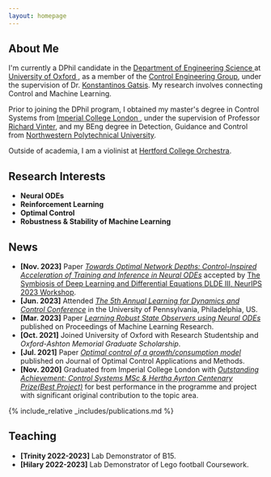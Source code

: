 ```yaml
---
layout: homepage
---
```


## About Me

I'm currently a DPhil candidate in the <a href="https://eng.ox.ac.uk/" target="_blank"> Department of Engineering Science </a> at <a href="https://www.ox.ac.uk/" target="_blank"> University of Oxford </a>, as a member of the <a href="https://eng.ox.ac.uk/control/" target="_blank">Control Engineering Group</a>, under the supervision of Dr. <a href="https://kgatsis.github.io/" target="_blank">Konstantinos Gatsis</a>. My research involves connecting Control and Machine Learning.

Prior to joining the DPhil program, I obtained my master's degree in Control Systems from <a href="https://www.imperial.ac.uk/" target="_blank"> Imperial College London </a>, under the supervision of Professor <a href="https://www.imperial.ac.uk/people/r.vinter" target="_blank">Richard Vinter</a>, and my BEng degree in Detection, Guidance and Control from <a href="https://en.nwpu.edu.cn/" target="_blank"> Northwestern Polytechnical University</a>.

Outside of academia, I am a violinist at <a href="https://www.hertford.ox.ac.uk/living-here/do-what-you-love/music" target="_blank"> Hertford College Orchestra</a>.


## Research Interests
- **Neural ODEs**
- **Reinforcement Learning**
- **Optimal Control**
- **Robustness &amp; Stability of Machine Learning**


## News
- **[Nov. 2023]** Paper <a href="https://openreview.net/forum?id=wErWEsPY8g" target="_blank">*Towards Optimal Network Depths: Control-Inspired Acceleration of Training and Inference in Neural ODEs*</a> accepted by <a href="https://dlde-2023.github.io/" target="_blank"> The Symbiosis of Deep Learning and Differential Equations DLDE III, NeurIPS 2023 Workshop</a>.
- **[Jun. 2023]** Attended <a href="https://l4dc.seas.upenn.edu/" target="_blank">*The 5th Annual Learning for Dynamics and Control Conference*</a> in the University of Pennsylvania, Philadelphia, US.
- **[Mar. 2023]** Paper <a href="https://proceedings.mlr.press/v211/miao23a.html" target="_blank">*Learning Robust State Observers using Neural ODEs*</a> published on Proceedings of Machine Learning Research.
- **[Oct. 2021]** Joined University of Oxford with Research Studentship and *Oxford-Ashton Memorial Graduate Scholarship*.
- **[Jul. 2021]** Paper <a href="https://onlinelibrary.wiley.com/doi/abs/10.1002/oca.2754">*Optimal control of a growth/consumption model*</a> published on Journal of Optimal Control Applications and Methods.
- **[Nov. 2020]** Graduated from Imperial College London with <a href="https://www.imperial.ac.uk/electrical-engineering/study/current-students-course-handbook/postgraduate-prizes/msc-prizes/" target="_blank">*Outstanding Achievement: Control Systems MSc &amp; Hertha Ayrton Centenary Prize(Best Project)*</a> for best performance in the programme and project with significant original contribution to the topic area.


<!-- {% include_relative _includes/publications.md %} -->

{% include_relative _includes/publications.md %}


## Teaching
- **[Trinity 2022-2023]** Lab Demonstrator of B15.
- **[Hilary 2022-2023]** Lab Demonstrator of Lego football Coursework.








<!--## Collaboration-->






